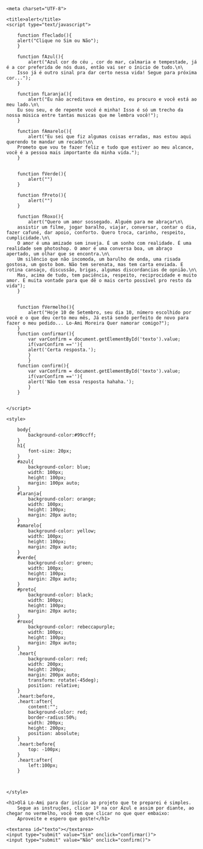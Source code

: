 <!doctype html>
<html>
<head>

    <meta charset="UTF-8">

    <title>alert</title>
    <script type="text/javascript">

        function fTeclado(){
        alert("Clique no Sim ou Não");
        }

        function fAzul(){
            alert("Azul cor do céu , cor do mar, calmaria e tempestade, já é a cor preferida de nós duas, então vai ser o ínicio de tudo.\n\
        Isso já é outro sinal pra dar certo nessa vida! Segue para próxima cor...");
        }

        function fLaranja(){
            alert("Eu não acreditava em destino, eu procuro e você está ao meu lado.\n\
        Eu sou seu, e de repente você é minha! Isso é só um trecho da nossa música entre tantas musicas que me lembra você!");
        }

        function fAmarelo(){
            alert("Eu sei que fiz algumas coisas erradas, mas estou aqui querendo te mandar um recado!\n\
        Prometo que vou te fazer feliz e tudo que estiver ao meu alcance, você é a pessoa mais importante da minha vida.");
        }

        
        function fVerde(){
            alert("")
        }

        function fPreto(){
            alert("")
        }

        function fRoxo(){
            alert("Quero um amor sossegado. Alguém para me abraçar\n\
        assistir um filme, jogar baralho, viajar, conversar, contar o dia, fazer cafuné, dar apoio, conforto. Quero troca, carinho, respeito, cumplicidade.\n\
        O amor é uma amizade sem inveja. É um sonho com realidade. É uma realidade sem photoshop. O amor é uma conversa boa, um abraço apertado, um olhar que se encontra.\n\
        Um silêncio que não incomoda, um barulho de onda, uma risada gostosa, um gosto bom. Não tem serenata, mas tem carta enviada. E rotina cansaço, discussão, brigas, algumas discordancias de opnião.\n\
        Mas, acima de tudo, tem paciência, respeito, reciprocidade e muito amor. E muita vontade para que dê o mais certo possível pro resto da vida");
        }


        function fVermelho(){
            alert("Hoje 10 de Setembro, seu dia 10, número escolhido por você e o que deu certo meu mês, Já está sendo perfeito de novo para fazer o meu pedido... Lo-Ami Moreira Quer namorar comigo?");
        }
        function confirmar(){
            var varConfirm = document.getElementById('texto').value;
            if(varConfirm ==''){
            alert('Certa resposta.');
            }
            }
        function confirm(){
            var varConfirm = document.getElementById('texto').value;
            if(varConfirm ==''){
            alert('Não tem essa resposta hahaha.');
            }
        }

            
    </script>

    <style>

        body{
            background-color:#99ccff;
        }
        h1{
            font-size: 20px;
        }
        #azul{
            background-color: blue;
            width: 100px;
            height: 100px;
            margin: 100px auto;
        }
        #laranja{
            background-color: orange;
            width: 100px;
            height: 100px;
            margin: 20px auto;
        }
        #amarelo{
            background-color: yellow;
            width: 100px;
            height: 100px;
            margin: 20px auto;
        }
        #verde{
            background-color: green;
            width: 100px;
            height: 100px;
            margin: 20px auto;
        }
        #preto{
            background-color: black;
            width: 100px;
            height: 100px;
            margin: 20px auto;
        }
        #roxo{
            background-color: rebeccapurple;
            width: 100px;
            height: 100px;
            margin: 20px auto;
        }
        .heart{
            background-color: red;
            width: 200px;
            height: 200px;
            margin: 200px auto;
            transform: rotate(-45deg);
            position: relative;
        }
        .heart:before,
        .heart:after{
            content:"";
            background-color: red;
            border-radius:50%;
            width: 200px;
            height: 200px;
            position: absolute;
        }
        .heart:before{
            top: -100px;
        }
        .heart:after{
            left:100px;
        }
              


    </style>
</head>
    
    <h1>Olá Lo-Ami para dar início ao projeto que te preparei é simples. 
        Segue as instruções, clicar 1º na cor Azul e assim por diante, ao chegar no vermelho, você tem que clicar no que quer embaixo: 
        Aproveite e espero que goste!</h1>

<body onkeypress="fTeclado()">
    <div id="azul" onclick='fAzul()'></div>
    <div id="laranja" onclick='fLaranja()'></div>
    <div id="amarelo" onclick='fAmarelo()'></div>
    <div id="verde" onclick='fVerde()'></div>
    <div id="preto" onclick='fPreto()'></div>
    <div id="roxo" onclick='fRoxo()'></div>
    <div class="heart" onclick='fVermelho()'></div>


    <textarea id="texto"></textarea>
    <input type="submit" value="Sim" onclick="confirmar()"> 
    <input type="submit" value="Não" onclick="confirm()">


   

</body>
</html>

